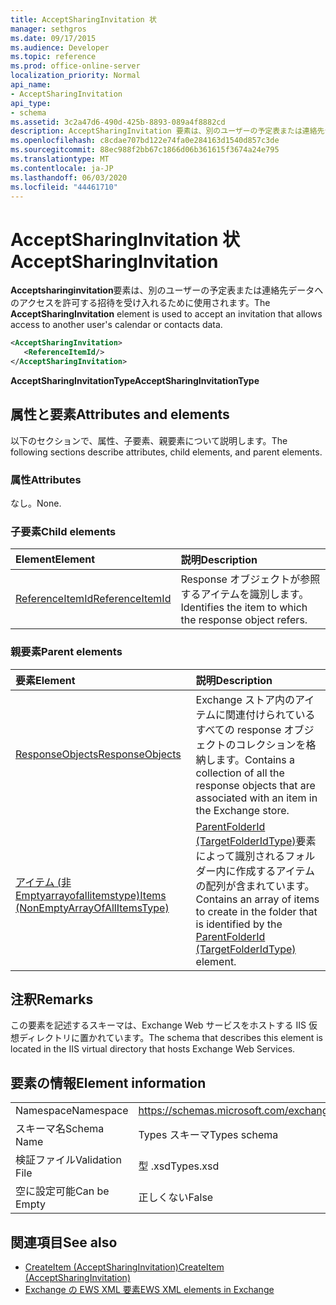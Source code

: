 ```yaml
---
title: AcceptSharingInvitation 状
manager: sethgros
ms.date: 09/17/2015
ms.audience: Developer
ms.topic: reference
ms.prod: office-online-server
localization_priority: Normal
api_name:
- AcceptSharingInvitation
api_type:
- schema
ms.assetid: 3c2a47d6-490d-425b-8893-089a4f8882cd
description: AcceptSharingInvitation 要素は、別のユーザーの予定表または連絡先データへのアクセスを許可する招待を受け入れるために使用されます。
ms.openlocfilehash: c8cdae707bd122e74fa0e284163d1540d857c3de
ms.sourcegitcommit: 88ec988f2bb67c1866d06b361615f3674a24e795
ms.translationtype: MT
ms.contentlocale: ja-JP
ms.lasthandoff: 06/03/2020
ms.locfileid: "44461710"
---
```

# <a name="acceptsharinginvitation"></a><span data-ttu-id="d4fd3-103">AcceptSharingInvitation 状</span><span class="sxs-lookup"><span data-stu-id="d4fd3-103">AcceptSharingInvitation</span></span>

<span data-ttu-id="d4fd3-104">**Acceptsharinginvitation**要素は、別のユーザーの予定表または連絡先データへのアクセスを許可する招待を受け入れるために使用されます。</span><span class="sxs-lookup"><span data-stu-id="d4fd3-104">The **AcceptSharingInvitation** element is used to accept an invitation that allows access to another user's calendar or contacts data.</span></span> 
  
```xml
<AcceptSharingInvitation>
   <ReferenceItemId/>
</AcceptSharingInvitation>
```

 <span data-ttu-id="d4fd3-105">**AcceptSharingInvitationType**</span><span class="sxs-lookup"><span data-stu-id="d4fd3-105">**AcceptSharingInvitationType**</span></span>
## <a name="attributes-and-elements"></a><span data-ttu-id="d4fd3-106">属性と要素</span><span class="sxs-lookup"><span data-stu-id="d4fd3-106">Attributes and elements</span></span>

<span data-ttu-id="d4fd3-107">以下のセクションで、属性、子要素、親要素について説明します。</span><span class="sxs-lookup"><span data-stu-id="d4fd3-107">The following sections describe attributes, child elements, and parent elements.</span></span>
  
### <a name="attributes"></a><span data-ttu-id="d4fd3-108">属性</span><span class="sxs-lookup"><span data-stu-id="d4fd3-108">Attributes</span></span>

<span data-ttu-id="d4fd3-109">なし。</span><span class="sxs-lookup"><span data-stu-id="d4fd3-109">None.</span></span>
  
### <a name="child-elements"></a><span data-ttu-id="d4fd3-110">子要素</span><span class="sxs-lookup"><span data-stu-id="d4fd3-110">Child elements</span></span>

|<span data-ttu-id="d4fd3-111">**Element**</span><span class="sxs-lookup"><span data-stu-id="d4fd3-111">**Element**</span></span>|<span data-ttu-id="d4fd3-112">**説明**</span><span class="sxs-lookup"><span data-stu-id="d4fd3-112">**Description**</span></span>|
|:-----|:-----|
|[<span data-ttu-id="d4fd3-113">ReferenceItemId</span><span class="sxs-lookup"><span data-stu-id="d4fd3-113">ReferenceItemId</span></span>](referenceitemid.md) <br/> |<span data-ttu-id="d4fd3-114">Response オブジェクトが参照するアイテムを識別します。</span><span class="sxs-lookup"><span data-stu-id="d4fd3-114">Identifies the item to which the response object refers.</span></span>  <br/> |
   
### <a name="parent-elements"></a><span data-ttu-id="d4fd3-115">親要素</span><span class="sxs-lookup"><span data-stu-id="d4fd3-115">Parent elements</span></span>

|<span data-ttu-id="d4fd3-116">**要素**</span><span class="sxs-lookup"><span data-stu-id="d4fd3-116">**Element**</span></span>|<span data-ttu-id="d4fd3-117">**説明**</span><span class="sxs-lookup"><span data-stu-id="d4fd3-117">**Description**</span></span>|
|:-----|:-----|
|[<span data-ttu-id="d4fd3-118">ResponseObjects</span><span class="sxs-lookup"><span data-stu-id="d4fd3-118">ResponseObjects</span></span>](responseobjects.md) <br/> |<span data-ttu-id="d4fd3-119">Exchange ストア内のアイテムに関連付けられているすべての response オブジェクトのコレクションを格納します。</span><span class="sxs-lookup"><span data-stu-id="d4fd3-119">Contains a collection of all the response objects that are associated with an item in the Exchange store.</span></span>  <br/> |
|[<span data-ttu-id="d4fd3-120">アイテム (非 Emptyarrayofallitemstype)</span><span class="sxs-lookup"><span data-stu-id="d4fd3-120">Items (NonEmptyArrayOfAllItemsType)</span></span>](items-nonemptyarrayofallitemstype.md) <br/> |<span data-ttu-id="d4fd3-121">[ParentFolderId (TargetFolderIdType)](parentfolderid-targetfolderidtype.md)要素によって識別されるフォルダー内に作成するアイテムの配列が含まれています。</span><span class="sxs-lookup"><span data-stu-id="d4fd3-121">Contains an array of items to create in the folder that is identified by the [ParentFolderId (TargetFolderIdType)](parentfolderid-targetfolderidtype.md) element.</span></span>  <br/> |
   
## <a name="remarks"></a><span data-ttu-id="d4fd3-122">注釈</span><span class="sxs-lookup"><span data-stu-id="d4fd3-122">Remarks</span></span>

<span data-ttu-id="d4fd3-123">この要素を記述するスキーマは、Exchange Web サービスをホストする IIS 仮想ディレクトリに置かれています。</span><span class="sxs-lookup"><span data-stu-id="d4fd3-123">The schema that describes this element is located in the IIS virtual directory that hosts Exchange Web Services.</span></span>
  
## <a name="element-information"></a><span data-ttu-id="d4fd3-124">要素の情報</span><span class="sxs-lookup"><span data-stu-id="d4fd3-124">Element information</span></span>

|||
|:-----|:-----|
|<span data-ttu-id="d4fd3-125">Namespace</span><span class="sxs-lookup"><span data-stu-id="d4fd3-125">Namespace</span></span>  <br/> |https://schemas.microsoft.com/exchange/services/2006/types  <br/> |
|<span data-ttu-id="d4fd3-126">スキーマ名</span><span class="sxs-lookup"><span data-stu-id="d4fd3-126">Schema Name</span></span>  <br/> |<span data-ttu-id="d4fd3-127">Types スキーマ</span><span class="sxs-lookup"><span data-stu-id="d4fd3-127">Types schema</span></span>  <br/> |
|<span data-ttu-id="d4fd3-128">検証ファイル</span><span class="sxs-lookup"><span data-stu-id="d4fd3-128">Validation File</span></span>  <br/> |<span data-ttu-id="d4fd3-129">型 .xsd</span><span class="sxs-lookup"><span data-stu-id="d4fd3-129">Types.xsd</span></span>  <br/> |
|<span data-ttu-id="d4fd3-130">空に設定可能</span><span class="sxs-lookup"><span data-stu-id="d4fd3-130">Can be Empty</span></span>  <br/> |<span data-ttu-id="d4fd3-131">正しくない</span><span class="sxs-lookup"><span data-stu-id="d4fd3-131">False</span></span>  <br/> |
   
## <a name="see-also"></a><span data-ttu-id="d4fd3-132">関連項目</span><span class="sxs-lookup"><span data-stu-id="d4fd3-132">See also</span></span>

- [<span data-ttu-id="d4fd3-133">CreateItem (AcceptSharingInvitation)</span><span class="sxs-lookup"><span data-stu-id="d4fd3-133">CreateItem (AcceptSharingInvitation)</span></span>](createitem-acceptsharinginvitation.md)
- [<span data-ttu-id="d4fd3-134">Exchange の EWS XML 要素</span><span class="sxs-lookup"><span data-stu-id="d4fd3-134">EWS XML elements in Exchange</span></span>](ews-xml-elements-in-exchange.md)


